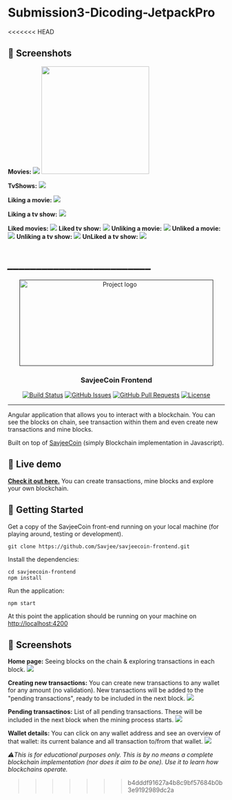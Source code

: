 # Submission3-Dicoding-JetpackPro
 
<<<<<<< HEAD
## 📸 Screenshots

**Movies:**
![](https://i.ibb.co/F61x2kf/ss1.png)
<img src="https://i.ibb.co/F61x2kf/ss1.png" width="250">

**TvShows:** 
![](https://i.ibb.co/W0BRbm8/ss2.png)

**Liking a movie:**
![](https://i.ibb.co/kJgLXyk/ss3.png)

**Liking a tv show:**
![](https://i.ibb.co/dgG34CX/ss4.png)

**Liked movies:**
![](https://i.ibb.co/mzHFZDY/ss5.png)
**Liked tv show:**
![](https://i.ibb.co/Sr06PRb/ss6.png)
**Unliking a movie:**
![](https://i.ibb.co/qL8CRQY/ss7.png)
**Unliked a movie:**
![](https://i.ibb.co/9NJvrHC/ss8.png)
**Unliking a tv show:**
![](https://i.ibb.co/4jt8xrH/ss9.png)
**UnLiked a tv show:**
![](https://i.ibb.co/5KFwdnM/ss10.png)


*_________________________*
=======
<p align="center">
  <a href="" rel="noopener">
 <img width=450px height=200px src="https://savjee.github.io/savjeecoin-frontend/assets/img/github-project-logo.png" alt="Project logo"></a>
</p>

<h3 align="center">SavjeeCoin Frontend</h3>

<div align="center">

  [![Build Status](https://travis-ci.org/Savjee/savjeecoin-frontend.svg?branch=master)](https://travis-ci.org/Savjee/savjeecoin-frontend)
  [![GitHub Issues](https://img.shields.io/github/issues/Savjee/savjeecoin-frontend.svg)](https://github.com/Savjee/bearclaw/issues)
  [![GitHub Pull Requests](https://img.shields.io/github/issues-pr/Savjee/savjeecoin-frontend.svg)](https://github.com/Savjee/bearclaw/pulls)
  [![License](https://img.shields.io/badge/license-MIT-blue.svg)](/LICENSE)

</div>

---


Angular application that allows you to interact with a blockchain. You can see the blocks on chain, see transaction within them and even create new transactions and mine blocks.

Built on top of [SavjeeCoin](https://github.com/Savjee/SavjeeCoin) (simply Blockchain implementation in Javascript).

## 👀 Live demo
**[Check it out here.](https://savjee.github.io/savjeecoin-frontend/)** You can create transactions, mine blocks and explore your own blockchain.

## 🏁 Getting Started <a name = "getting_started"></a>
Get a copy of the SavjeeCoin front-end running on your local machine (for playing around, testing or development).

```
git clone https://github.com/Savjee/savjeecoin-frontend.git
```

Install the dependencies:
```
cd savjeecoin-frontend
npm install
```

Run the application:
```
npm start
```

At this point the application should be running on your machine on [http://localhost:4200](http://localhost:4200)


## 📸 Screenshots

**Home page:** Seeing blocks on the chain & exploring transactions in each block.
![](https://savjee.github.io/savjeecoin-frontend/assets/screenshots/blockchain-overview.png)

**Creating new transactions:** You can create new transactions to any wallet for any amount (no validation). New transactions will be added to the "pending transactions", ready to be included in the next block.
![](https://savjee.github.io/savjeecoin-frontend/assets/screenshots/create-new-transactions.png)

**Pending transactinos:** List of all pending transactions. These will be included in the next block when the mining process starts.
![](https://savjee.github.io/savjeecoin-frontend/assets/screenshots/pending-transactions.png)

**Wallet details:** You can click on any wallet address and see an overview of that wallet: its current balance and all transaction to/from that wallet.
![](https://savjee.github.io/savjeecoin-frontend/assets/screenshots/wallet-details.png)

*⚠️This is for educational purposes only. This is by no means a complete blockchain implementation (nor does it aim to be one). Use it to learn how blockchains operate.*
>>>>>>> b4dddf91627a4b8c9bf57684b0b3e9192989dc2a
